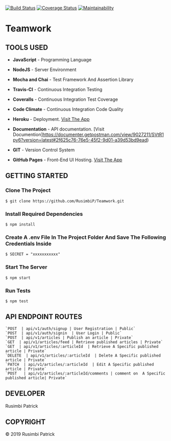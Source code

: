 [![Build Status](https://travis-ci.org/RusimbiP/Teamwork.svg?branch=develop)](https://travis-ci.org/RusimbiP/Teamwork)
[![Coverage Status](https://coveralls.io/repos/github/RusimbiP/Teamwork/badge.svg?branch=develop)](https://coveralls.io/github/RusimbiP/Teamwork?branch=develop)
[![Maintainability](https://api.codeclimate.com/v1/badges/e686f5d47b07d0b89953/maintainability)](https://codeclimate.com/github/RusimbiP/Teamwork/maintainability)
# Teamwork
## TOOLS USED


- **JavaScript** - Programming Language

- **NodeJS** - Server Environment

- **Mocha and Chai** - Test Framework And Assertion Library

- **Travis-CI** - Continuous Integration Testing

- **Coveralls** - Continuous Integration Test Coverage

- **Code Climate** - Continuous Integration Code Quality

- **Heroku** - Deployment. [Visit The App](https://tmwork.herokuapp.com/)
- **Documentation** - API documentation. [Visit Documention]https://documenter.getpostman.com/view/9027211/SVtR1py6?version=latest#2f625c76-76e5-45f2-9d01-a39d53bd9ead)

- **GIT** - Version Control System

- **GitHub Pages** - Front-End UI Hosting. [Visit The App](https://rusimbip.github.io/Teamwork/UI)

## GETTING STARTED

### Clone The Project

```
$ git clone https://github.com/RusimbiP/Teamwork.git
```
### Install Required Dependencies

```
$ npm install
```

### Create A .env File In The Project Folder And Save The Following Credentials Inside

```
$ SECRET = "xxxxxxxxxxx"
```

### Start The Server

```
$ npm start
```

### Run Tests

```
$ npm test
```

## API ENDPOINT ROUTES

```
`POST  | api/v1/auth/signup | User Registration | Public`
`POST  | api/v1/auth/signin  | User Login | Public`
`POST  | api/v1/articles | Publish an article | Private`
`GET  | api/v1/articles/feed | Retrieve published articles | Private`
`GET  | api/v1/articles/:articleId  | Retrieve A Specific published article | Private`
`DELETE  | api/v1/articles/:articleId  | Delete A Specific published article | Private`
`PATCH  | api/v1/articles/:articleId  | Edit A Specific published article | Private`
`POST   | api/v1/articles/:articleId/comments | comment on  A Specific published article| Private`
```

## DEVELOPER

Rusimbi Patrick

## COPYRIGHT

&copy; 2019 Rusimbi Patrick
